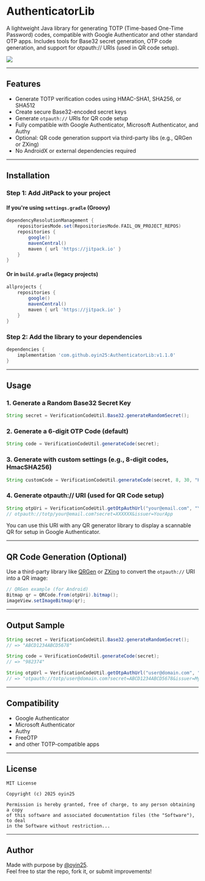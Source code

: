 # AuthenticatorLib

A lightweight Java library for generating TOTP (Time-based One-Time Password) codes, compatible with Google Authenticator and other standard OTP apps. Includes tools for Base32 secret generation, OTP code generation, and support for otpauth:// URIs (used in QR code setup).

[![](https://jitpack.io/v/oyin25/AuthenticatorLib.svg)](https://jitpack.io/#oyin25/AuthenticatorLib)

---

## Features

- Generate TOTP verification codes using HMAC-SHA1, SHA256, or SHA512
- Create secure Base32-encoded secret keys
- Generate `otpauth://` URIs for QR code setup
- Fully compatible with Google Authenticator, Microsoft Authenticator, and Authy
- Optional: QR code generation support via third-party libs (e.g., QRGen or ZXing)
- No AndroidX or external dependencies required

---

## Installation

### Step 1: Add JitPack to your project

#### If you're using `settings.gradle` (Groovy)
```groovy
dependencyResolutionManagement {
    repositoriesMode.set(RepositoriesMode.FAIL_ON_PROJECT_REPOS)
    repositories {
        google()
        mavenCentral()
        maven { url 'https://jitpack.io' }
    }
}
```

#### Or in `build.gradle` (legacy projects)
```groovy
allprojects {
    repositories {
        google()
        mavenCentral()
        maven { url 'https://jitpack.io' }
    }
}
```

### Step 2: Add the library to your dependencies

```groovy
dependencies {
    implementation 'com.github.oyin25:AuthenticatorLib:v1.1.0'
}
```

---

## Usage

### 1. Generate a Random Base32 Secret Key
```java
String secret = VerificationCodeUtil.Base32.generateRandomSecret();
```

### 2. Generate a 6-digit OTP Code (default)
```java
String code = VerificationCodeUtil.generateCode(secret);
```

### 3. Generate with custom settings (e.g., 8-digit codes, HmacSHA256)
```java
String customCode = VerificationCodeUtil.generateCode(secret, 8, 30, "HmacSHA256");
```

### 4. Generate otpauth:// URI (used for QR Code setup)
```java
String otpUri = VerificationCodeUtil.getOtpAuthUrl("your@email.com", "YourApp", secret);
// otpauth://totp/your@email.com?secret=XXXXXX&issuer=YourApp
```

You can use this URI with any QR generator library to display a scannable QR for setup in Google Authenticator.

---

## QR Code Generation (Optional)

Use a third-party library like [QRGen](https://github.com/kenglxn/QRGen) or [ZXing](https://github.com/zxing/zxing) to convert the `otpauth://` URI into a QR image:

```java
// QRGen example (for Android)
Bitmap qr = QRCode.from(otpUri).bitmap();
imageView.setImageBitmap(qr);
```

---

## Output Sample

```java
String secret = VerificationCodeUtil.Base32.generateRandomSecret();
// => "ABCD1234ABCD5678"

String code = VerificationCodeUtil.generateCode(secret);
// => "982374"

String otpUrl = VerificationCodeUtil.getOtpAuthUrl("user@domain.com", "MyApp", secret);
// => "otpauth://totp/user@domain.com?secret=ABCD1234ABCD5678&issuer=MyApp"
```

---

## Compatibility

- Google Authenticator
- Microsoft Authenticator
- Authy
- FreeOTP
- and other TOTP-compatible apps

---

## License

```
MIT License

Copyright (c) 2025 oyin25

Permission is hereby granted, free of charge, to any person obtaining a copy
of this software and associated documentation files (the "Software"), to deal
in the Software without restriction...
```

---

## Author

Made with purpose by [@oyin25](https://github.com/oyin25).  
Feel free to star the repo, fork it, or submit improvements!
